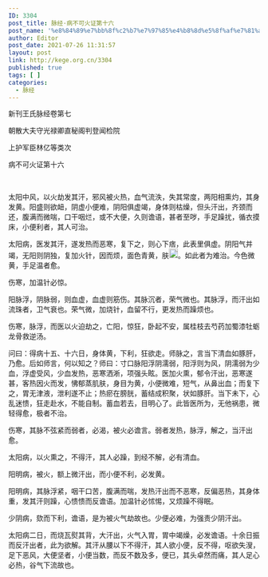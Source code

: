 ```yaml
---
ID: 3304
post_title: 脉经·病不可火证第十六
post_name: '%e8%84%89%e7%bb%8f%c2%b7%e7%97%85%e4%b8%8d%e5%8f%af%e7%81%ab%e8%af%81%e7%ac%ac%e5%8d%81%e5%85%ad'
author: Editor
post_date: 2021-07-26 11:31:57
layout: post
link: http://kege.org.cn/3304
published: true
tags: [ ]
categories:
  - 脉经
---
```

新刊王氏脉经卷第七

朝散大夫守光禄卿直秘阁判登闻检院

上护军臣林亿等类次

病不可火证第十六

&nbsp;

太阳中风，以火劫发其汗，邪风被火热，血气流泆，失其常度，两阳相熏灼，其身发黄。阳盛则欲衄，阴虚小便难，阴阳俱虚竭，身体则枯燥，但头汗出，齐颈而还，腹满而微喘，口干咽烂，或不大便，久则谵语，甚者至哕，手足躁扰，循衣摸床，小便利者，其人可治。
<p class="content">太阳病，医发其汗，遂发热而恶寒，复下之，则心下痞，此表里俱虚。阴阳气并竭，无阳则阴独，复加火针，因而烦，面色青黄，肤<img class="picture_character" src="https://rwzyzs.pmphai.com/epub/5cd2470a7d1edc32c10d4456/OEBPS/images/txt007_22.png" alt="img" width="18" height="19" />。如此者为难治。今色微黄，手足温者愈。</p>
<p class="content">伤寒，加温针必惊。</p>
<p class="content">阳脉浮，阴脉弱，则血虚，血虚则筋伤。其脉沉者，荣气微也。其脉浮，而汗出如流珠者，卫气衰也。荣气微，加烧针，血留不行，更发热而躁烦也。</p>
<p class="content">伤寒，脉浮，而医以火迫劫之，亡阳，惊狂，卧起不安，属桂枝去芍药加蜀漆牡蛎龙骨救逆汤。</p>
<p class="content">问曰：得病十五、十六日，身体黄，下利，狂欲走。师脉之，言当下清血如豚肝，乃愈。后如师言，何以知之？师曰：寸口脉阳浮阴濡弱，阳浮则为风，阴濡弱为少血，浮虚受风，少血发热，恶寒洒淅，项强头眩。医加火熏，郁令汗出，恶寒遂甚，客热因火而发，怫郁蒸肌肤，身目为黄，小便微难，短气，从鼻出血；而复下之，胃无津液，泄利遂不止；热瘀在膀胱，蓄结成积聚，状如豚肝。当下未下，心乱迷愦，狂走赴水，不能自制。蓄血若去，目明心了。此皆医所为，无他祸患，微轻得愈，极者不治。</p>
<p class="content">伤寒，其脉不弦紧而弱者，必渴，被火必谵言。弱者发热，脉浮，解之，当汗出愈。</p>
<p class="content">太阳病，以火熏之，不得汗，其人必躁，到经不解，必有清血。</p>
<p class="content">阳明病，被火，额上微汗出，而小便不利，必发黄。</p>
<p class="content">阳明病，其脉浮紧，咽干口苦，腹满而喘，发热汗出而不恶寒，反偏恶热，其身体重，发其汗则躁，心愦愦而反谵语。加温针必怵惕，又烦躁不得眠。</p>
<p class="content">少阴病，欬而下利，谵语，是为被火气劫故也。少便必难，为强责少阴汗出。</p>
太阳病二日，而烧瓦熨其背，大汗出，火气入胃，胃中竭燥，必发谵语。十余日振而反汗出者，此为欲解。其汗从腰以下不得汗，其人欲小便，反不得，呕欲失溲，足下恶风，大便坚者，小便当数，而反不数及多，便已，其头卓然而痛，其人足心必热，谷气下流故也。